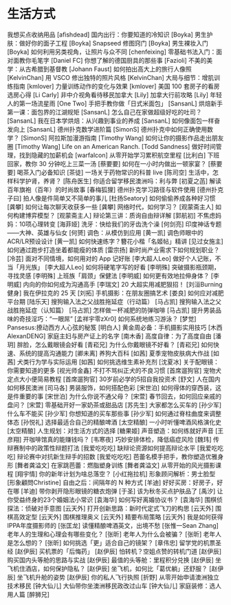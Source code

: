# 生活方式 #
我想买点收纳用品	[afishdead]
国内出行：你要知道的冷知识	[Boyka]
男生护肤：做好你的面子工程	[Boyka]
Snapseed 修图窍门	[Boyka]
男生裸妆入门	[Boyka]
如何利用另类视角，让照片与众不同	[chenfeixing]
零基础书法入门：面对面教你毛笔字	[Daniel FC]
你想了解的德国厨具的那些事	[Fazioli]
不美的美学：从古希腊到基督教	[Johann Faust]
如何拍出高大上的旅行人像照	[KelvinChan]
用 VSCO 修出独特的照片风格	[KelvinChan]
大局与细节：增肌训练指南	[kmlover]
力量训练动作的变化与效果	[kmlover]
美国 100 套房子的看房选房心得	[Li Carly]
非中介视角看待移民加拿大	[Lily]
加拿大行前攻略	[Lily]
年轻人的第一场流星雨	[One Two]
手把手教你做「日式米面包」	[SansanL]
烘焙新手第一课：面包界的江湖规矩	[SansanL]
怎么自己在家做超级好吃的吐司？	[SansanL]
我在日本学烘焙：从兴趣到事业的养成	[SansanL]
如何像面包一样奋发向上	[SansanL]
德州扑克数学进阶篇	[SimonS]
德州扑克中如何正确使用数学？	[SimonS]
阿拉斯加漫游指南	[Timothy Wang]
如何让你的摄影作品走出朋友圈	[Timothy Wang]
Life on an American Ranch.	[Todd Sandness]
做好时间管理，找到隐藏的加薪机会	[warfalcon]
从零开始学习累积航空里程	[比利白]
下班回家，教你 30 分钟吃上三菜一汤	[蔡要要]
如何在一小时内做出一顿家宴？	[蔡要要]
喝茶入门必备知识	[茶徒]
一场关于药物常识的科普 live	[陈司空]
生活中，怎样科学护肾，养肾？	[陈舟医生]
你适合留学移民澳洲吗：利与弊	[初夏之菡]
解读百年旗袍（百年）的时尚故事	[春梅狐狸]
德州扑克学习路径与软件使用	[德州扑克子曰]
拍人像是件简单又不简单的事儿	[杜扬Seatory]
如何偷偷养成各种好习惯	[龚攀]
如何让每次聊天收获多一些	[龚攀]
网络时代，如何学习？	[观蒙斋主人]
如何构建博弈模型？	[观蒙斋主人]
辩论第三讲：质询自由辩详解	[郭航初]
不焦虑妈妈：10项心理转变	[海菲娅]
洗牙：快给我们的牙齿洗个澡	[何剑亮]
印度神话专题——大神、英雄与仙女	[何赟]
调色：从模仿到应用	[黄一凯]
调色师眼中的ACR/LR预设设计	[黄一凯]
如何快速练字？簪花小楷「名姬帖」精讲	[见过女施主]
如何通过跑步打造坐着都能瘦的体质	[雷宗扬]
新时尚产业需求下如何规划职业？	[冷芸]
面对不同情境，如何用对的 App 记好账	[李大超人Leo]
做好个人记账，不当「月光族」	[李大超人Leo]
如何将硬笔字写的好看	[李明殊]
突破摄影瓶颈期，寻找灵感	[李明殊]
上班族「肩颈」保健法	[李明威]
如何更有效地拉伸身体？	[李明威]
内向的你如何成为沟通高手	[李瑞文]
20 大超实用减肥狠招！	[刘洹Burning健身]
我在伊拉克的 25 天	[刘拓]
手机摄影：在朋友圈搞艺术	[娄良]
如何应对减肥平台期	[陆乐天]
搜狗输入法之父战胜拖延症（行动篇）	[马占凯]
搜狗输入法之父战胜拖延症（认知篇）	[马占凯]
怎样做一杯减肥的防弹咖啡	[马占凯]
提升男装品味的奇技淫巧：“一眼屌”	[孟祥宇零zXr0]
如何系统地练习游泳？	[梦觉]
Pansesus:撩动西方人心弦的秘笈	[明白人]
黄金周必备：手机摄影实用技巧	[木西AlexanDENG]
家庭主妇与房产证上的名字	[南木香]
高度自律：为了高度自由	[潘玥]
胖脸，怎么戴眼镜会好看	[青崧兄]
为什么你戴眼镜不好看？	[青崧兄]
如何快速、系统的提高沟通能力	[卿未离]
养狗大百科	[如茜]
夏季宠物皮肤病大作战	[如茜]
犬类行为学与实际运用	[如茜]
如何挑选维生素补充剂	[沈夏冰]
关于配眼镜：你需要知道的更多	[视光师金鑫]
不打不骂纠正犬的不良习惯	[首席遛狗官]
宠物犬定点大小便简易教程	[首席遛狗官]
30岁前必学的5招自我投资术	[舒文]
人在国内如何移民澳洲	[司马各]
男装服饰，如何搭配色彩	[宋世泊]
如何得体的穿西装，这是件重要的事	[宋世泊]
为什么你说不通父母？	[宋萱]
春节回去，如何回应亲戚的盘问？	[宋萱]
零基础开好一家奶茶或甜品店	[苏先生]
大家都怎么买车的	[孙少军]
什么车不能买	[孙少军]
你想知道的买车那些事	[孙少军]
如何通过脊柱曲度来调整体态	[孙悦礼]
选择最适合自己的精酿啤酒	[太空精酿]
一小时听懂啤酒风格演化史	[太空精酿]
人生规划：对生活方式的选择	[糖果姬]
声音塑造：如何练就好声音	[王彦翔]
开咖啡馆真的能赚钱吗？	[韦寒夜]
巧妙安排体检，降低癌症风险	[魏玮]
传辩赛制中的政策性辩题打法	[我爱吃吃吃]
缺辩论资源如何提高辩论水平	[我爱吃吃吃]
辩论赛中对抗新生辩手的招数	[我爱吃吃吃]
芭蕾名模手把手，教你塑造优雅身形	[舞者龚溢文]
在家跳芭蕾：燃脂塑身训练	[舞者龚溢文]
从零开始的风光摄影课程	[翔宇情]
你的新年计划为啥总落空？	[小红拖拉机]
形象顾问解析：男士脸型	[形象顧問Christine]
自由之后：间隔年的 N 种方式	[羊迪]
好好买房：好房子，好在哪	[羊迪]
带你剥开隐形眼镜的糖衣炮弹	[于圣]
该为秋冬买点护肤品了	[禹汐]
让你受益终身的23个婚姻法小常识	[袁海华]
如何写好离婚协议书？	[袁海华]
围棋侦探法：侦破对手意图	[云天外]
打开创新思路：新时代定式飞刀的构思	[云天外]
围棋高效定型	[云天外]
围棋推理奥义	[云天外]
精要布局策略	[云天外]
我是如何获得IPPA年度摄影师的	[张匡龙]
读懂精酿啤酒英文，出境不愁	[张惟一Sean Zhang]
老年人的生理和心理会有哪些变化？	[张昕]
老年人为什么会被骗？	[张昕]
老年人是怎么想的？	[张昕]
如何挑选「更」适合自己的镜架？	[章伟忠]
留学党的机票圣经	[赵伊辰]
买机票的「后悔药」	[赵伊辰]
怕转机？空姐点赞的转机门道	[赵伊辰]
购买国内头等舱的思路与实战	[赵伊辰]
最值的头等舱：里程积分兑换	[赵伊辰]
坐飞机住酒店，如何保护隐私？	[赵伊辰]
坐飞机，如何比「葛优躺」还舒服？	[赵伊辰]
坐飞机升舱的姿势	[赵伊辰]
你的私人飞行执照	[折野]
从零开始申请澳洲独立技术移民	[钟大仙儿]
大仙带你坐澳洲移民政改过山车	[钟大仙儿]
家庭装修：选人用人篇	[醉狮兄]